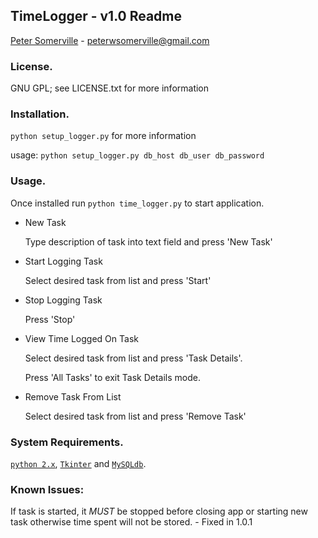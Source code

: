 ## TimeLogger - v1.0 Readme
[Peter Somerville](http://www.pedros-stuffs.com) - peterwsomerville@gmail.com

### License.
GNU GPL; see LICENSE.txt for more information

### Installation.
`python setup_logger.py` for more information

usage: `python setup_logger.py db_host db_user db_password`

### Usage.
Once installed run `python time_logger.py` to start application.
- New Task

    Type description of task into text field and press 'New Task'
- Start Logging Task

    Select desired task from list and press 'Start'
- Stop Logging Task

    Press 'Stop'
- View Time Logged On Task

    Select desired task from list and press 'Task Details'. 

    Press 'All Tasks' to exit Task Details mode.
- Remove Task From List

    Select desired task from list and press 'Remove Task'

### System Requirements.
[`python 2.x`](http://www.python.org), [`Tkinter`](https://wiki.python.org/moin/TkInter) and [`MySQLdb`](http://mysql-python.sourceforge.net/).


### Known Issues:
If task is started, it *MUST* be stopped before closing app or starting
new task otherwise time spent will not be stored. - Fixed in 1.0.1